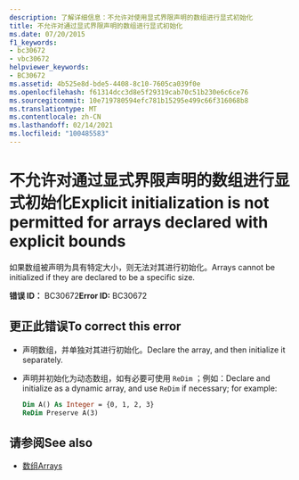 ```yaml
---
description: 了解详细信息：不允许对使用显式界限声明的数组进行显式初始化
title: 不允许对通过显式界限声明的数组进行显式初始化
ms.date: 07/20/2015
f1_keywords:
- bc30672
- vbc30672
helpviewer_keywords:
- BC30672
ms.assetid: 4b525e8d-bde5-4408-8c10-7605ca039f0e
ms.openlocfilehash: f61314dcc3d8e5f29319cab70c51b230e6c6ce76
ms.sourcegitcommit: 10e719780594efc781b15295e499c66f316068b8
ms.translationtype: MT
ms.contentlocale: zh-CN
ms.lasthandoff: 02/14/2021
ms.locfileid: "100485583"
---
```

# <a name="explicit-initialization-is-not-permitted-for-arrays-declared-with-explicit-bounds"></a><span data-ttu-id="88ad3-103">不允许对通过显式界限声明的数组进行显式初始化</span><span class="sxs-lookup"><span data-stu-id="88ad3-103">Explicit initialization is not permitted for arrays declared with explicit bounds</span></span>

<span data-ttu-id="88ad3-104">如果数组被声明为具有特定大小，则无法对其进行初始化。</span><span class="sxs-lookup"><span data-stu-id="88ad3-104">Arrays cannot be initialized if they are declared to be a specific size.</span></span>

<span data-ttu-id="88ad3-105">**错误 ID：** BC30672</span><span class="sxs-lookup"><span data-stu-id="88ad3-105">**Error ID:** BC30672</span></span>

## <a name="to-correct-this-error"></a><span data-ttu-id="88ad3-106">更正此错误</span><span class="sxs-lookup"><span data-stu-id="88ad3-106">To correct this error</span></span>

- <span data-ttu-id="88ad3-107">声明数组，并单独对其进行初始化。</span><span class="sxs-lookup"><span data-stu-id="88ad3-107">Declare the array, and then initialize it separately.</span></span>

- <span data-ttu-id="88ad3-108">声明并初始化为动态数组，如有必要可使用 `ReDim` ；例如：</span><span class="sxs-lookup"><span data-stu-id="88ad3-108">Declare and initialize as a dynamic array, and use `ReDim` if necessary; for example:</span></span>

  ```vb
  Dim A() As Integer = {0, 1, 2, 3}
  ReDim Preserve A(3)
  ```

## <a name="see-also"></a><span data-ttu-id="88ad3-109">请参阅</span><span class="sxs-lookup"><span data-stu-id="88ad3-109">See also</span></span>

- [<span data-ttu-id="88ad3-110">数组</span><span class="sxs-lookup"><span data-stu-id="88ad3-110">Arrays</span></span>](../programming-guide/language-features/arrays/index.md)
